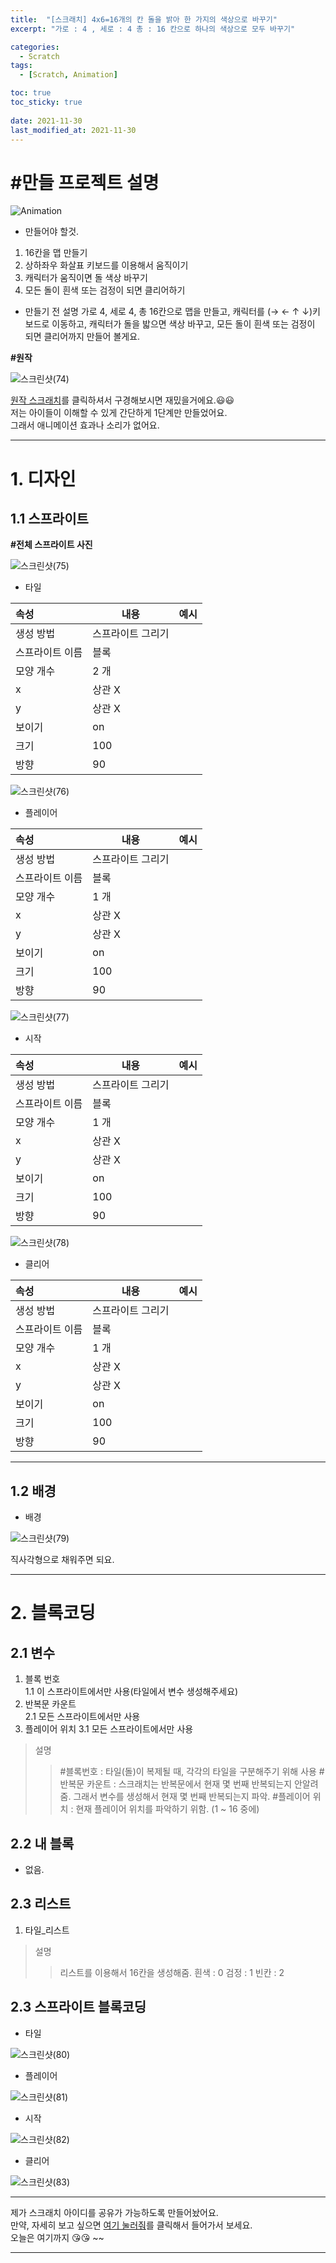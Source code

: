 ```yaml
---
title:  "[스크래치] 4x6=16개의 칸 돌을 밝아 한 가지의 색상으로 바꾸기"
excerpt: "가로 : 4 , 세로 : 4 총 : 16 칸으로 하나의 색상으로 모두 바꾸기"

categories:
  - Scratch
tags:
  - [Scratch, Animation]

toc: true
toc_sticky: true
 
date: 2021-11-30
last_modified_at: 2021-11-30
---
```


# #만들 프로젝트 설명

![Animation](https://user-images.githubusercontent.com/55564114/144003438-d1f1d427-b1f0-42ba-a7f3-e690ae560519.gif)


- 만들어야 할것.  
1. 16칸을 맵 만들기 
2. 상하좌우 화살표 키보드를 이용해서 움직이기 
3. 캐릭터가 움직이면 돌 색상 바꾸기
4. 모든 돌이 흰색 또는 검정이 되면 클리어하기

- 만들기 전 설명
가로 4, 세로 4, 총 16칸으로 맵을 만들고, 캐릭터를 (→ ← ↑ ↓)키보드로 이동하고, 캐릭터가 돌을 밟으면 색상 바꾸고, 모든 돌이 흰색 또는 검정이 되면 클리어까지 만들어 볼게요.  
  
**#원작**  
  
![스크린샷(74)](https://user-images.githubusercontent.com/55564114/144005485-cb4bd199-71f2-4b46-b867-c96bfa8a48e2.png)  
  
[원작 스크래치](https://scratch.mit.edu/projects/233907041)를 클릭하셔서 구경해보시면 재밌을거에요.😃😃  
저는 아이들이 이해할 수 있게 간단하게 1단계만 만들었어요.  
그래서 애니메이션 효과나 소리가 없어요.

---

# 1. 디자인

## 1.1 스프라이트

**#전체 스프라이트 사진**  

![스크린샷(75)](https://user-images.githubusercontent.com/55564114/144006078-535c74a3-fe8f-44d1-baf3-bc1f4cd898bf.png)  

- 타일  

|속성|내용|예시|
| :--- | --- | :---: |
|생성 방법| 스프라이트 그리기 |  |
|스프라이트 이름 | 블록  |  |
|모양 개수 | 2 개  |  |
| x | 상관 X | |
| y | 상관 X | | 
| 보이기 | on |  |
|크기 | 100 | |
|방향 | 90 |  |  
  
![스크린샷(76)](https://user-images.githubusercontent.com/55564114/144006336-e3b01130-cb10-456f-9713-32c9140b344b.png)  


- 플레이어  

|속성|내용|예시|
| :--- | --- | :---: |
|생성 방법| 스프라이트 그리기 |  |
|스프라이트 이름 | 블록  |  |
|모양 개수 | 1 개  |  |
| x | 상관 X | |
| y | 상관 X | | 
| 보이기 | on |  |
|크기 | 100 | |
|방향 | 90 |  |  
  
![스크린샷(77)](https://user-images.githubusercontent.com/55564114/144006575-431d5b61-72bc-4780-a588-dc54b461de01.png)  


- 시작  

|속성|내용|예시|
| :--- | --- | :---: |
|생성 방법| 스프라이트 그리기 |  |
|스프라이트 이름 | 블록  |  |
|모양 개수 | 1 개  |  |
| x | 상관 X | |
| y | 상관 X | | 
| 보이기 | on |  |
|크기 | 100 | |
|방향 | 90 |  |  
  
![스크린샷(78)](https://user-images.githubusercontent.com/55564114/144006672-ed476dd6-f899-4e4f-8606-e2e34b4857b7.png)  


- 클리어  

|속성|내용|예시|
| :--- | --- | :---: |
|생성 방법| 스프라이트 그리기 |  |
|스프라이트 이름 | 블록  |  |
|모양 개수 | 1 개  |  |
| x | 상관 X | |
| y | 상관 X | | 
| 보이기 | on |  |
|크기 | 100 | |
|방향 | 90 |  |  


---

## 1.2 배경

- 배경  

![스크린샷(79)](https://user-images.githubusercontent.com/55564114/144007172-37103c8d-d6f5-4b69-8e24-69e5878cf1ea.png)  
  
  직사각형으로 채워주면 되요. 


---

# 2. 블록코딩

## 2.1 변수  

1. 블록 번호  
1.1 이 스프라이트에서만 사용(타일에서 변수 생성해주세요)  
2. 반복문 카운트  
2.1 모든 스프라이트에서만 사용  
3. 플레이어 위치
3.1 모든 스프라이트에서만 사용

> 설명 
>> #블록번호 : 타일(돌)이 복제될 때, 각각의 타일을 구분해주기 위해 사용
>> #반복문 카운트 : 스크래치는 반복문에서 현재 몇 번째 반복되는지 안알려줌. 
>> 그래서 변수를 생성해서 현재 몇 번째 반복되는지 파악.
>> #플레이어 위치 : 현재 플레이어 위치를 파악하기 위함. (1 ~ 16 중에)
  

## 2.2 내 블록 

- 없음. 

## 2.3 리스트

1. 타일_리스트
> 설명 
>> 리스트를 이용해서 16칸을 생성해줌.
>> 흰색 : 0
>> 검정 : 1
>> 빈칸 : 2 

## 2.3 스프라이트 블록코딩

 - 타일  

![스크린샷(80)](https://user-images.githubusercontent.com/55564114/144008299-fa7a7cba-ebde-412d-a746-60ec447c3e7d.png)  


 - 플레이어  

 ![스크린샷(81)](https://user-images.githubusercontent.com/55564114/144008472-fbe90481-8e4a-41ea-a554-a1eeeafd2f7a.png)  

 - 시작  

 ![스크린샷(82)](https://user-images.githubusercontent.com/55564114/144008629-8c9221e9-4588-40f7-8111-567be590e4af.png)  

 - 클리어  

 ![스크린샷(83)](https://user-images.githubusercontent.com/55564114/144008725-bc8a1e2e-857b-4c68-b02a-2206972c4f9e.png)  

---
제가 스크래치 아이디를 공유가 가능하도록 만들어놨어요.  
만약, 자세히 보고 싶으면 [여기 눌러줘](https://scratch.mit.edu/projects/605803823/)를 클릭해서 들어가서 보세요.  
오늘은 여기까지 😘😘 ~~

---

